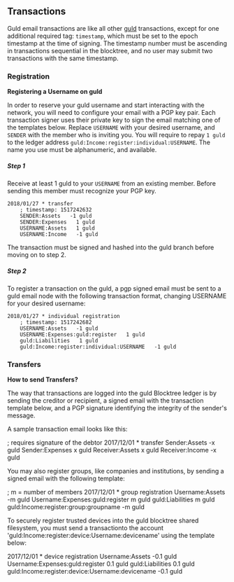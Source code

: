 ## Transactions

Guld email transactions are like all other [guld](https://guld.io) transactions, except for one additional required tag: `timestamp`, which must be set to the epoch timestamp at the time of signing. The timestamp number must be ascending in transactions sequential in the blocktree, and no user may submit two transactions with the same timestamp.

### Registration

**Registering a Username on guld**

In order to reserve your guld username and start interacting with the network, you will need to configure your email with a PGP key pair. Each transaction signer uses their private key to sign the email matching one of the templates below. Replace `USERNAME` with your desired username, and `SENDER` with the member who is inviting you. You will require to repay `1 guld` to the ledger address `guld:Income:register:individual:USERNAME`. The name you use must be alphanumeric, and available.

##### Step 1

Receive at least 1 guld to your `USERNAME` from an existing member. Before sending this member must recognize your PGP key.

```
2018/01/27 * transfer
    ; timestamp: 1517242632
    SENDER:Assets   -1 guld
    SENDER:Expenses   1 guld
    USERNAME:Assets   1 guld
    USERNAME:Income   -1 guld
```

The transaction must be signed and hashed into the guld branch before moving on to step 2.

##### Step 2

To register a transaction on the guld, a pgp signed email must be sent to a guld email node with the following transaction format, changing USERNAME for your desired username:

```
2018/01/27 * individual registration
    ; timestamp: 1517242682
    USERNAME:Assets   -1 guld
    USERNAME:Expenses:guld:register   1 guld
    guld:Liabilities   1 guld
    guld:Income:register:individual:USERNAME   -1 guld
```

### Transfers
**How to send Transfers?**

The way that transactions are logged into the guld Blocktree ledger is by sending the creditor or recipient, a signed email with the transaction template below, and a PGP signature identifying the integrity of the sender's message.

A sample transaction email looks like this:

 ; requires signature of the debtor
2017/12/01 * transfer
    Sender:Assets   -x guld
    Sender:Expenses   x guld
    Receiver:Assets   x guld
    Receiver:Income   -x guld


You may also register groups, like companies and institutions, by sending a signed email with the following template:

; m = number of members
2017/12/01 * group registration
    Username:Assets   -m guld
    Username:Expenses:guld:register   m guld
    guld:Liabilities   m guld
    guld:Income:register:group:groupname   -m guld


To securely register trusted devices into the guld blocktree shared filesystem, you must send a transactionto the account 'guld:Income:register:device:Username:devicename' using the template below:

2017/12/01 * device registration
    Username:Assets   -0.1 guld
    Username:Expenses:guld:register   0.1 guld
    guld:Liabilities   0.1 guld
    guld:Income:register:device:Username:devicename   -0.1 guld

